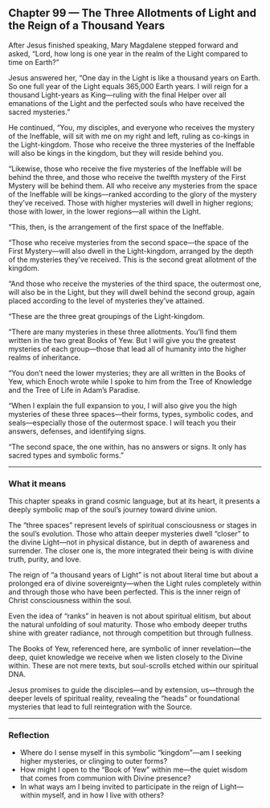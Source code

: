 ## Chapter 99 — The Three Allotments of Light and the Reign of a Thousand Years

After Jesus finished speaking, Mary Magdalene stepped forward and asked, “Lord, how long is one year in the realm of the Light compared to time on Earth?”

Jesus answered her, “One day in the Light is like a thousand years on Earth. So one full year of the Light equals 365,000 Earth years. I will reign for a thousand Light-years as King—ruling with the final Helper over all emanations of the Light and the perfected souls who have received the sacred mysteries.”

He continued, “You, my disciples, and everyone who receives the mystery of the Ineffable, will sit with me on my right and left, ruling as co-kings in the Light-kingdom. Those who receive the three mysteries of the Ineffable will also be kings in the kingdom, but they will reside behind you.

“Likewise, those who receive the five mysteries of the Ineffable will be behind the three, and those who receive the twelfth mystery of the First Mystery will be behind them. All who receive any mysteries from the space of the Ineffable will be kings—ranked according to the glory of the mystery they’ve received. Those with higher mysteries will dwell in higher regions; those with lower, in the lower regions—all within the Light.

“This, then, is the arrangement of the first space of the Ineffable.

“Those who receive mysteries from the second space—the space of the First Mystery—will also dwell in the Light-kingdom, arranged by the depth of the mysteries they’ve received. This is the second great allotment of the kingdom.

“And those who receive the mysteries of the third space, the outermost one, will also be in the Light, but they will dwell behind the second group, again placed according to the level of mysteries they’ve attained.

“These are the three great groupings of the Light-kingdom.

“There are many mysteries in these three allotments. You’ll find them written in the two great Books of Yew. But I will give you the greatest mysteries of each group—those that lead all of humanity into the higher realms of inheritance.

“You don’t need the lower mysteries; they are all written in the Books of Yew, which Enoch wrote while I spoke to him from the Tree of Knowledge and the Tree of Life in Adam’s Paradise.

“When I explain the full expansion to you, I will also give you the high mysteries of these three spaces—their forms, types, symbolic codes, and seals—especially those of the outermost space. I will teach you their answers, defenses, and identifying signs.

“The second space, the one within, has no answers or signs. It only has sacred types and symbolic forms.”

---

### What it means

This chapter speaks in grand cosmic language, but at its heart, it presents a deeply symbolic map of the soul’s journey toward divine union.

The “three spaces” represent levels of spiritual consciousness or stages in the soul’s evolution. Those who attain deeper mysteries dwell “closer” to the divine Light—not in physical distance, but in depth of awareness and surrender. The closer one is, the more integrated their being is with divine truth, purity, and love.

The reign of “a thousand years of Light” is not about literal time but about a prolonged era of divine sovereignty—when the Light rules completely within and through those who have been perfected. This is the inner reign of Christ consciousness within the soul.

Even the idea of “ranks” in heaven is not about spiritual elitism, but about the natural unfolding of soul maturity. Those who embody deeper truths shine with greater radiance, not through competition but through fullness.

The Books of Yew, referenced here, are symbolic of inner revelation—the deep, quiet knowledge we receive when we listen closely to the Divine within. These are not mere texts, but soul-scrolls etched within our spiritual DNA.

Jesus promises to guide the disciples—and by extension, us—through the deeper levels of spiritual reality, revealing the “heads” or foundational mysteries that lead to full reintegration with the Source.

---

### Reflection

* Where do I sense myself in this symbolic “kingdom”—am I seeking higher mysteries, or clinging to outer forms?
* How might I open to the “Book of Yew” within me—the quiet wisdom that comes from communion with Divine presence?
* In what ways am I being invited to participate in the reign of Light—within myself, and in how I live with others?
